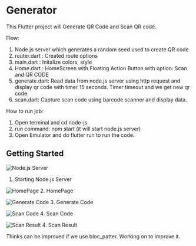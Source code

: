 # Generator

This Flutter project will Generate QR Code and Scan QR code.

Flow:
1. Node.js server which generates a random seed used to create QR code
2. router.dart : Created route options
3. main.dart : Initalize colors, style
4. Home.dart :  HomeScreen with Floating Action Button with option: Scan and QR CODE
5. generate.dart: Read data from node.js server using http request and display qr code with timer 15 seconds. Timer timeout and we get new qr code.
6. scan.dart: Capture scan code using barcode scanner and display data.

How to run job:
1. Open terminal and cd node-js
2. run command: npm start (it will start node.js server)
3. Open Emulator and do flutter run to run the code.

## Getting Started
![Node.js Server](https://github.com/mkarush/QRCODE/blob/main/generator/images/nodes-js.png)
1. Starting Node.js Server<br>

![HomePage](https://github.com/mkarush/QRCODE/blob/main/generator/images/floatingActionButton.png)
2. HomePage <br>

![Generate Code](https://github.com/mkarush/QRCODE/blob/main/generator/images/QRCODE.png)
3. Generate Code <br>

![Scan Code](https://github.com/mkarush/QRCODE/blob/main/generator/images/SCAN.png)
4. Scan Code <br>

![Scan Result](https://github.com/mkarush/QRCODE/blob/main/generator/images/ScanResult.png)
4. Scan Result <br>

Thinks can be improved if we use bloc_patter. Working on to improve it.
